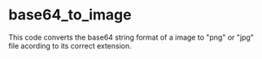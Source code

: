 # base64_to_image
This code converts the base64 string  format of a image to "png" or "jpg" file acording to its correct extension.
